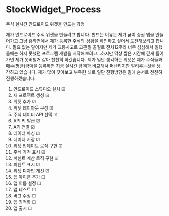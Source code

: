 # StockWidget_Process
주식 실시간 안드로이드 위젯을 만드는 과정

제가 안드로이드 주식 위젯을 만들려고 합니다.
만드는 이유는 제가 굳이 증권 앱을 안들어가고 그냥 홈화면에서 제가 등록한 주식의 상황을 확인하고 싶어서 도전해보려고 합니다.
필요 없는 말이지만 제가 교통사고로 고관절 골절로 전치12주라 너무 심심해서 일했을때는 하지 못했던 프로그램 개발을 시작해보려고...하지만 막상 짧은 시간에 깊게 들어가면 제가 못버틸거 같아 천천히 하겠습니다.
제가 일단 생각하는 위젯은 제가 주식들과 매수(평균)금액을 등록하면 지금 실시간 금액과 비교해서 퍼센티지만 알려주는것을 생각하고 있습니다.
제가 많이 찾아보고 부족한 뇌로 일단 진행방향은 밑에 순서로 천천히 진행하겠습니다.
1. 안드로이드 스튜디오 설치  ☑
2. 새 프로젝트 생성  ☑
3. 위젯 추가  ☑
4. 위젯 레이아웃 구성  ☑
5. 주식 데이터 API 선택  ☑
6. API 키 발급  ☑
7. API 연결  ☑
8. 데이터 파싱  ☑
9. 데이터 저장  ☑
10. 위젯 업데이트 로직 구현  ☑
11. 주식 가격 표시  ☑
12. 퍼센트 계산 로직 구현  ☑
13. 퍼센트 표시  ☑
14. 위젯 디자인 개선  ☑
15. 앱 아이콘 추가  ☐
16. 앱 이름 설정  ☐
17. 앱 테스트  ☐
18. 버그 수정  ☐
19. 앱 최적화  ☐
20. 앱 출시  ☐
